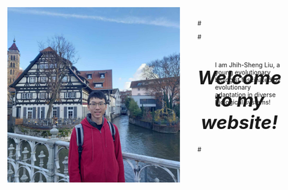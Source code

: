 <style>
h1 {font-weight: bold !important; 
    font-size: 42px !important}
</style>   

<div style="display: flex;">

<img src="/assets/photo1.jpeg" width="600" height="400"/>
<div style="padding-left: 40px; width: 800px">
<div style="height: 1em;"></div>

#<div style="height: 50px;">
#<h1 style="text-align: center; font-style: italic;">Welcome to my website!</h1>
#</div>


<div style="padding-left: 40px;">
I am Jhih-Sheng Liu, a young evolutionary biologist fascinated by evolutionary adaptation in diverse biological systems!








